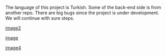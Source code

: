 The language of this project is Turkish. Some of the back-end side is from another repo.
There are big bugs since the project is under development.
We will continue with sure steps.

[image2](img2.png)

[image](img.png)

[image4](img3.png)
